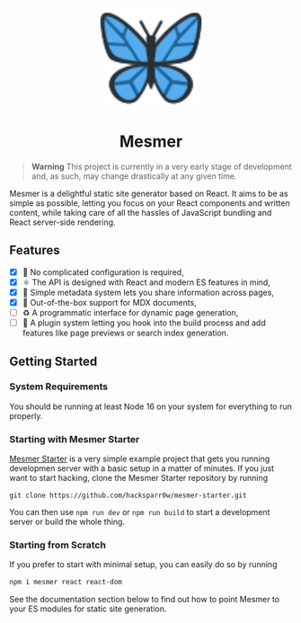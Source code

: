 <p align="center">
  <img width="180" src="https://raw.githubusercontent.com/twitter/twemoji/master/assets/svg/1f98b.svg" />
</p>

<h1 align="center">Mesmer</h1>

> **Warning**
> This project is currently in a very early stage of development
> and, as such, may change drastically at any given time.

Mesmer is a delightful static site generator based on React. It aims to be as
simple as possible, letting you focus on your React components and written
content, while taking care of all the hassles of JavaScript bundling and React
server-side rendering.

## Features
 - [x] :wrench: No complicated configuration is required,
 - [x] :atom_symbol: The API is designed with React and modern ES features in
   mind,
 - [x] :link: Simple metadata system lets you share information across pages,
 - [x] :memo: Out-of-the-box support for MDX documents,
 - [ ] :recycle: A programmatic interface for dynamic page generation,
 - [ ] :electric_plug: A plugin system letting you hook into the build process
   and add features like page previews or search index generation.

## Getting Started

### System Requirements

You should be running at least Node 16 on your system for everything to run
properly.

### Starting with Mesmer Starter

[Mesmer Starter][1] is a very simple example project that gets you running
developmen server with a basic setup in a matter of minutes. If you just want
to start hacking, clone the Mesmer Starter repository by running

```
git clone https://github.com/hacksparr0w/mesmer-starter.git
```

You can then use `npm run dev` or `npm run build` to start a development server
or build the whole thing.

### Starting from Scratch

If you prefer to start with minimal setup, you can easily do so by running

```sh
npm i mesmer react react-dom
```

See the documentation section below to find out how to point Mesmer to your
ES modules for static site generation.

[1]: https://github.com/hacksparr0w/mesmer-starter

